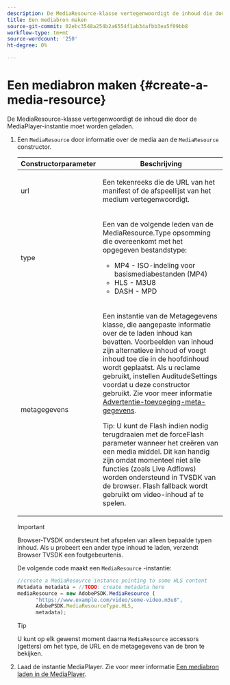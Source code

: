 ```yaml
---
description: De MediaResource-klasse vertegenwoordigt de inhoud die door de MediaPlayer-instantie moet worden geladen.
title: Een mediabron maken
source-git-commit: 02ebc3548a254b2a6554f1ab34afbb3ea5f09bb8
workflow-type: tm+mt
source-wordcount: '250'
ht-degree: 0%

---
```


# Een mediabron maken {#create-a-media-resource}

De MediaResource-klasse vertegenwoordigt de inhoud die door de MediaPlayer-instantie moet worden geladen.

1. Een `MediaResource` door informatie over de media aan de `MediaResource` constructor.

   <table id="table_DD0D5D9129D54F73881399B9B4FF546A"> 
    <thead> 
    <tr> 
    <th colname="col1" class="entry"> Constructorparameter </th> 
    <th colname="col2" class="entry"> Beschrijving </th> 
    </tr> 
    </thead>
    <tbody> 
    <tr> 
    <td colname="col1"> <p>url </p> </td> 
    <td colname="col2"> <p>Een tekenreeks die de URL van het manifest of de afspeellijst van het medium vertegenwoordigt. </p> </td> 
    </tr> 
    <tr> 
    <td colname="col1"> <p>type </p> </td> 
    <td colname="col2"> <p>Een van de volgende leden van de <span class="codeph"> MediaResource.Type </span> opsomming die overeenkomt met het opgegeven bestandstype: </p> <p> 
    <ul id="ul_E9689FA06DC94BF4848F16E1F2F01A59"> 
    <li id="li_83A14B96CDC648C6AF6F5FA745343E1F"> <span class="codeph"> MP4 </span> - ISO-indeling voor basismediabestanden (MP4) </li> 
    <li id="li_FCD355151515412D9A78C3815DD09129"> <span class="codeph"> HLS </span> - M3U8 </li> 
    <li id="li_9D3D306D49264830AC6EFB1F49524A3B"> <span class="codeph"> DASH </span> - MPD </li> 
    </ul> </p> <p></p> </td> 
    </tr> 
    <tr> 
    <td colname="col1"> <p>metagegevens </p> </td> 
    <td colname="col2"> <p>Een instantie van de <span class="codeph"> Metagegevens </span> klasse, die aangepaste informatie over de te laden inhoud kan bevatten. Voorbeelden van inhoud zijn alternatieve inhoud of voegt inhoud toe die in de hoofdinhoud wordt geplaatst. Als u reclame gebruikt, instellen <span class="codeph"> AuditudeSettings </span> voordat u deze constructor gebruikt. Zie voor meer informatie <a href="../../ad-insertion/ad-insertion-metadata/c-psdk-browser-tvsdk-2.4-ad-insertion-metadata.md">Advertentie-toevoeging-meta-gegevens</a>. </p> <p>Tip: U kunt de Flash indien nodig terugdraaien met de <span class="codeph"> forceFlash </span> parameter wanneer het creëren van een media middel. Dit kan handig zijn omdat momenteel niet alle functies (zoals Live Adflows) worden ondersteund in TVSDK van de browser. Flash fallback wordt gebruikt om video-inhoud af te spelen. </p> </td> 
    </tr> 
    </tbody> 
   </table>

   >[!IMPORTANT]
   >
   >Browser-TVSDK ondersteunt het afspelen van alleen bepaalde typen inhoud. Als u probeert een ander type inhoud te laden, verzendt Browser TVSDK een foutgebeurtenis.

   De volgende code maakt een `MediaResource` -instantie:

   ```js
   //create a MediaResource instance pointing to some HLS content 
   Metadata metadata = //TODO: create metadata here 
   mediaResource = new AdobePSDK.MediaResource ( 
         "https://www.example.com/video/some-video.m3u8", 
         AdobePSDK.MediaResourceType.HLS,  
         metadata);
   ```

   >[!TIP]
   >
   >U kunt op elk gewenst moment daarna `MediaResource` accessors (getters) om het type, de URL en de metagegevens van de bron te bekijken.

1. Laad de instantie MediaPlayer. Zie voor meer informatie [Een mediabron laden in de MediaPlayer](../../content-playback-options-browser-tvsdk/mediaplayer-initialize-for-video/t-psdk-browser-tvsdk-2.4-media-resource-load.md).
